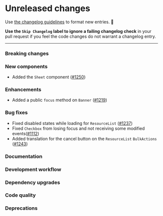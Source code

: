 # Unreleased changes

Use [the changelog guidelines](https://git.io/polaris-changelog-guidelines) to format new entries. 💜

**Use the `Skip Changelog` label to ignore a failing changelog check** in your pull request if you feel the code changes do not warrant a changelog entry.

---

### Breaking changes

### New components

- Added the `Sheet` component ([#1250](https://github.com/Shopify/polaris-react/pull/1250))

### Enhancements

- Added a public `focus` method on `Banner` ([#1219](https://github.com/Shopify/polaris-react/pull/1219))

### Bug fixes

- Fixed disabled states while loading for `ResourceList` ([#1237](https://github.com/Shopify/polaris-react/pull/1237))
- Fixed `Checkbox` from losing focus and not receiving some modified events([#1112](https://github.com/Shopify/polaris-react/pull/1112))
- Added translation for the cancel button on the `ResourceList` `BulkActions` ([#1243](https://github.com/Shopify/polaris-react/pull/1243))

### Documentation

### Development workflow

### Dependency upgrades

### Code quality

### Deprecations

